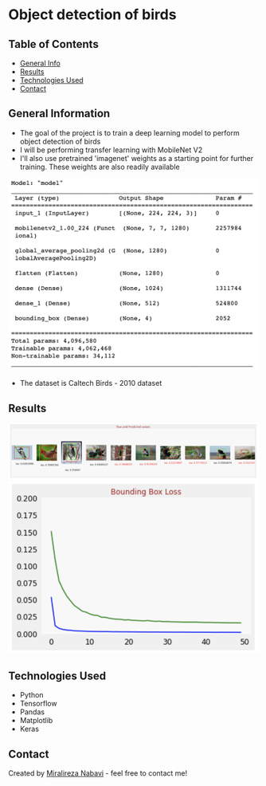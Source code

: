 # Object detection of birds

## Table of Contents
* [General Info](#general-information)
* [Results](#Results)
* [Technologies Used](#technologies-used)
* [Contact](#contact)
<!-- * [License](#license) -->


## General Information
- The goal of the project is to train a deep learning model to perform object detection of birds
- I will be performing transfer learning with MobileNet V2
- I'll also use pretrained 'imagenet' weights as a starting point for further training. These weights are also readily available
  
![model](model.png)

- The dataset is Caltech Birds - 2010 dataset

## Results

![result](result.png)
![train](train.png)
<!-- If you have screenshots you'd like to share, include them here. -->

## Technologies Used
- Python
- Tensorflow
- Pandas
- Matplotlib
- Keras

## Contact
Created by [Miralireza Nabavi](anabavib@asu.edu) - feel free to contact me!
